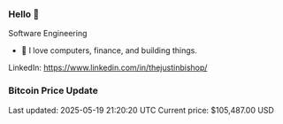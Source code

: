 ### Hello 🤙  

Software Engineering

- 🔭 I love computers, finance, and building things.
  
LinkedIn: https://www.linkedin.com/in/thejustinbishop/  






































































































































































































































































































### Bitcoin Price Update
Last updated: 2025-05-19 21:20:20 UTC
Current price: $105,487.00 USD
